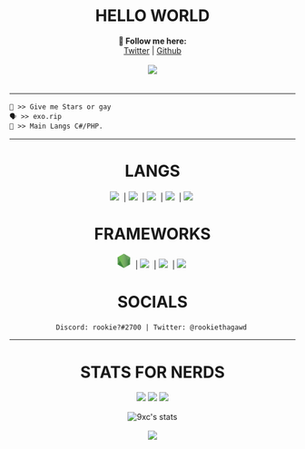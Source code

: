 <h1 align="center">HELLO WORLD</h1>

<p align="center">
  <b>🖤 Follow me here:</b><br>
  <a href="https://twitter.com/rookiethagawd">Twitter</a> |
  <a href="https://github.com/9xc">Github</a>
  <br><br>
  <img src="https://cdn.discordapp.com/attachments/982311902082388020/982381644268851230/3027929276.jpg">
  <br><br>
</p>

-----

```diff
👤 >> Give me Stars or gay
🗣️ >> exo.rip
🐺 >> Main Langs C#/PHP.
```

-----

<h1 align="center">LANGS</h1>

<p align="center"> 
  <code><img height="25" src="https://upload.wikimedia.org/wikipedia/commons/thumb/c/c3/Python-logo-notext.svg/1024px-Python-logo-notext.svg.png"></code>&nbsp; |
  <code><img height="25" src="https://www.php.net//images/logos/new-php-logo.svg"></code>&nbsp; |
  <code><img height="25" src="https://www.armortechs.com/upload/image/blog/css-variables-css-3-logo.png"></code>&nbsp; |
  <code><img height="25" src="https://logodix.com/logo/470388.png"></code>&nbsp; |
  <code><img height="25" src="https://img2.freepng.fr/20180831/iua/kisspng-c-programming-language-logo-microsoft-visual-stud-atlas-portfolio-5b89919299aab1.1956912415357423546294.jpg"></code>&nbsp;
</p>

<h1 align="center">FRAMEWORKS</h1>

<p align="center"> 
  <code><img height="25" src="https://raw.githubusercontent.com/github/explore/80688e429a7d4ef2fca1e82350fe8e3517d3494d/topics/nodejs/nodejs.png"></code>&nbsp; |
  <code><img height="25" src="https://clipground.com/images/visual-studio-logo-png-9.jpg"></code>&nbsp; |
  <code><img height="25" src="https://e1.pngegg.com/pngimages/354/761/png-clipart-visual-studio-code-icon-redesign-for-macos-vscode-blue-and-white-logo.png"></code>&nbsp; |
  <code><img height="25" src="https://upload.wikimedia.org/wikipedia/commons/thumb/a/a3/.NET_Logo.svg/langfr-220px-.NET_Logo.svg.png"></code>&nbsp;
</p>

<h1 align="center">SOCIALS</h1>

<p align="center"> 
  <code>Discord: rookie?#2700 | Twitter: @rookiethagawd</code>&nbsp;
</p>

-----

<h1 align="center">STATS FOR NERDS</h1>
<p align="center">
  <img src="https://img.shields.io/github/followers/9xc?style=social">
  <img src="https://img.shields.io/github/stars/9xc?style=social">
  <img src="https://komarev.com/ghpvc/?username=9xc&color=blue">
</p>

<p align="center"> <img align="center" src="https://github-readme-stats.vercel.app/api?username=9xc&show_icons=true&include_all_commits=true&show_icons=true&title_color=fff&icon_color=79ff97&text_color=9f9f9f&bg_color=151515" alt="9xc's stats" /> </p>

<p align="center"> <img align="center" src="https://github-readme-stats.vercel.app/api/top-langs/?username=9xc&layout=compact&show_icons=true&title_color=fff&icon_color=79ff97&text_color=9f9f9f&bg_color=151515" /></p>

